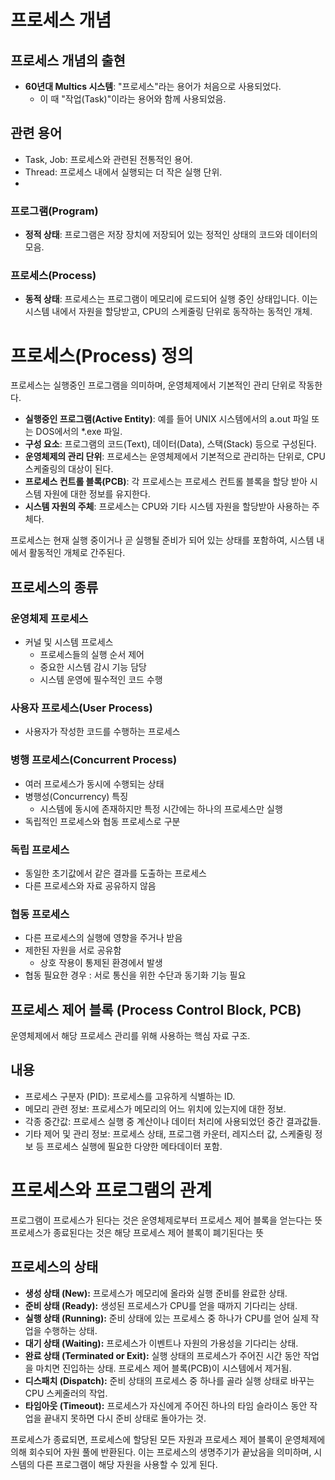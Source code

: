 # 프로세스 개념


## 프로세스 개념의 출현
- **60년대 Multics 시스템**: "프로세스"라는 용어가 처음으로 사용되었다. 
  - 이 때 "작업(Task)"이라는 용어와 함께 사용되었음.

## 관련 용어
- Task, Job: 프로세스와 관련된 전통적인 용어.
- Thread: 프로세스 내에서 실행되는 더 작은 실행 단위.
- 
### 프로그램(Program)
- **정적 상태**: 프로그램은 저장 장치에 저장되어 있는 정적인 상태의 코드와 데이터의 모음.

### 프로세스(Process)
- **동적 상태**: 프로세스는 프로그램이 메모리에 로드되어 실행 중인 상태입니다. 이는 시스템 내에서 자원을 할당받고, CPU의 스케줄링 단위로 동작하는 동적인 개체.

# 프로세스(Process) 정의

프로세스는 실행중인 프로그램을 의미하며, 운영체제에서 기본적인 관리 단위로 작동한다.

- **실행중인 프로그램(Active Entity)**: 예를 들어 UNIX 시스템에서의 a.out 파일 또는 DOS에서의 *.exe 파일.
- **구성 요소**: 프로그램의 코드(Text), 데이터(Data), 스택(Stack) 등으로 구성된다.
- **운영체제의 관리 단위**: 프로세스는 운영체제에서 기본적으로 관리하는 단위로, CPU 스케줄링의 대상이 된다.
- **프로세스 컨트롤 블록(PCB)**: 각 프로세스는 프로세스 컨트롤 블록을 할당 받아 시스템 자원에 대한 정보를 유지한다.
- **시스템 자원의 주체**: 프로세스는 CPU와 기타 시스템 자원을 할당받아 사용하는 주체다.

프로세스는 현재 실행 중이거나 곧 실행될 준비가 되어 있는 상태를 포함하여, 시스템 내에서 활동적인 개체로 간주된다.
  
## 프로세스의 종류

### 운영체제 프로세스
- 커널 및 시스템 프로세스
  - 프로세스들의 실행 순서 제어
  - 중요한 시스템 감시 기능 담당
  - 시스템 운영에 필수적인 코드 수행

### 사용자 프로세스(User Process)
- 사용자가 작성한 코드를 수행하는 프로세스

### 병행 프로세스(Concurrent Process)
- 여러 프로세스가 동시에 수행되는 상태
- 병행성(Concurrency) 특징
  - 시스템에 동시에 존재하지만 특정 시간에는 하나의 프로세스만 실행
- 독립적인 프로세스와 협동 프로세스로 구분

### 독립 프로세스
- 동일한 초기값에서 같은 결과를 도출하는 프로세스
- 다른 프로세스와 자료 공유하지 않음

### 협동 프로세스
- 다른 프로세스의 실행에 영향을 주거나 받음
- 제한된 자원을 서로 공유함
  - 상호 작용이 통제된 환경에서 발생
- 협동 필요한 경우 : 서로 통신을 위한 수단과 동기화 기능 필요


## 프로세스 제어 블록 (Process Control Block, PCB)

운영체제에서 해당 프로세스 관리를 위해 사용하는 핵심 자료 구조.

## 내용
- 프로세스 구분자 (PID): 프로세스를 고유하게 식별하는 ID.
- 메모리 관련 정보: 프로세스가 메모리의 어느 위치에 있는지에 대한 정보.
- 각종 중간값: 프로세스 실행 중 계산이나 데이터 처리에 사용되었던 중간 결과값들.
- 기타 제어 및 관리 정보: 프로세스 상태, 프로그램 카운터, 레지스터 값, 스케줄링 정보 등 프로세스 실행에 필요한 다양한 메타데이터 포함.


# 프로세스와 프로그램의 관계

프로그램이 프로세스가 된다는 것은 운영체제로부터 프로세스 제어 블록을 얻는다는 뜻\
프로세스가 종료된다는 것은 해당 프로세스 제어 블록이 폐기된다는 뜻

## 프로세스의 상태

- **생성 상태 (New):** 프로세스가 메모리에 올라와 실행 준비를 완료한 상태.
- **준비 상태 (Ready):** 생성된 프로세스가 CPU를 얻을 때까지 기다리는 상태.
- **실행 상태 (Running):** 준비 상태에 있는 프로세스 중 하나가 CPU를 얻어 실제 작업을 수행하는 상태.
- **대기 상태 (Waiting):** 프로세스가 이벤트나 자원의 가용성을 기다리는 상태.
- **완료 상태 (Terminated or Exit):** 실행 상태의 프로세스가 주어진 시간 동안 작업을 마치면 진입하는 상태. 프로세스 제어 블록(PCB)이 시스템에서 제거됨.
- **디스패치 (Dispatch):** 준비 상태의 프로세스 중 하나를 골라 실행 상태로 바꾸는 CPU 스케줄러의 작업.
- **타임아웃 (Timeout):** 프로세스가 자신에게 주어진 하나의 타임 슬라이스 동안 작업을 끝내지 못하면 다시 준비 상태로 돌아가는 것.

프로세스가 종료되면, 프로세스에 할당된 모든 자원과 프로세스 제어 블록이 운영체제에 의해 회수되어 자원 풀에 반환된다. 이는 프로세스의 생명주기가 끝났음을 의미하며, 시스템의 다른 프로그램이 해당 자원을 사용할 수 있게 된다.
